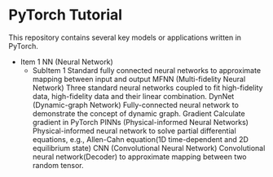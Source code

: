 # PyTorch Tutorial
This repository contains several key models or applications written in PyTorch. 

- Item 1 NN (Neural Network)
  - SubItem 1 Standard fully connected neural networks to approximate mapping between input and output
MFNN (Multi-fidelity Neural Network)
  Three standard neural networks coupled to fit high-fidelity data, high-fidelity data and their linear combination.
DynNet (Dynamic-graph Network)
  Fully-connected neural network to demonstrate the concept of dynamic graph.
Gradient
  Calculate gradient in PyTorch
PINNs (Physical-informed Neural Networks)
  Physical-informed neural network to solve partial differential equations, e.g., Allen-Cahn equation(1D time-dependent and 2D equilibrium state)
CNN (Convolutional Neural Network)
  Convolutional neural network(Decoder) to approximate mapping between two random tensor.



